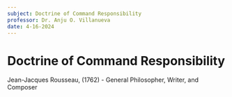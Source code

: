 ```yaml
---
subject: Doctrine of Command Responsibility
professor: Dr. Anju O. Villanueva
date: 4-16-2024
---
```


# Doctrine of Command Responsibility

Jean-Jacques Rousseau, (1762) - General Philosopher, Writer, and Composer
